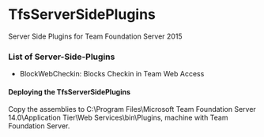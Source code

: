 
# TfsServerSidePlugins
Server Side Plugins for Team Foundation Server 2015

### List of Server-Side-Plugins
  - BlockWebCheckin: 
  Blocks Checkin in Team Web Access


#### Deploying the TfsServerSidePlugins
Copy the assemblies to C:\Program Files\Microsoft Team Foundation Server 14.0\Application Tier\Web Services\bin\Plugins, machine with Team Foundation Server.
